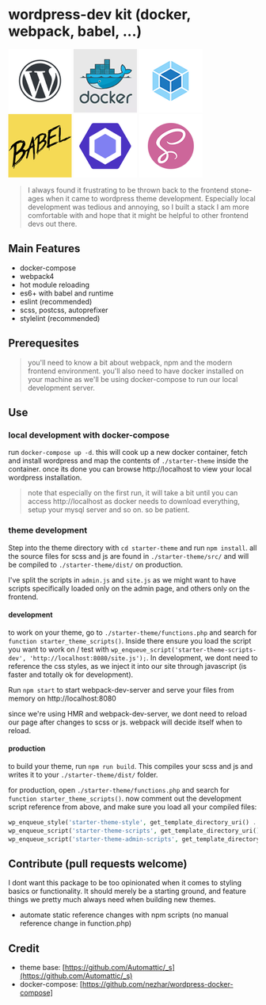 # wordpress-dev kit (docker, webpack, babel, ...)

![wp.png](docs/wp.png)
![docker.png](docs/docker.png)
![webpack.png](docs/webpack.png)
![babel.png](docs/babel.png)
![eslint.png](docs/eslint.png)
![sass.png](docs/sass.png)

> I always found it frustrating to be thrown back to the frontend stone-ages when it came to wordpress theme development. Especially local development was tedious and annoying, so I built a stack I am more comfortable with and hope that it might be helpful to other frontend devs out there.

## Main Features

- docker-compose
- webpack4
- hot module reloading
- es6+ with babel and runtime
- eslint (recommended)
- scss, postcss, autoprefixer
- stylelint (recommended)

## Prerequesites
> you'll need to know a bit about webpack, npm and the modern frontend environment. you'll also need to have docker installed on your machine as we'll be using docker-compose to run our local development server.

## Use

### local development with docker-compose
run `docker-compose up -d`. this will cook up a new docker container, fetch and install wordpress and map the contents of `./starter-theme` inside the container. once its done you can browse http://localhost to view your local wordpress installation.

> note that especially on the first run, it will take a bit until you can access http://localhost as docker needs to download everything, setup your mysql server and so on. so be patient.

### theme development
Step into the theme directory with `cd starter-theme` and run `npm install`.
all the source files for scss and js are found in `./starter-theme/src/` and will be compiled to `./starter-theme/dist/` on production.

I've split the scripts in `admin.js` and `site.js` as we might want to have scripts specifically loaded only on the admin page, and others only on the frontend.

#### development

to work on your theme, go to `./starter-theme/functions.php` and search for `function starter_theme_scripts()`. Inside there ensure you load the script you want to work on / test with `wp_enqueue_script('starter-theme-scripts-dev', 'http://localhost:8080/site.js');`. In development, we dont need to reference the css styles, as we inject it into our site through javascript (is faster and totally ok for development).

Run `npm start` to start webpack-dev-server and serve your files from memory on http://localhost:8080

since we're using HMR and webpack-dev-server, we dont need to reload our page after changes to scss or js. webpack will decide itself when to reload.

#### production

to build your theme, run `npm run build`. This compiles your scss and js and writes it to your `./starter-theme/dist/` folder.

for production, open `./starter-theme/functions.php` and search for `function starter_theme_scripts()`.
now comment out the development script reference from above, and make sure you load all your compiled files:

```php
wp_enqueue_style('starter-theme-style', get_template_directory_uri() . '/dist/site.css');
wp_enqueue_script('starter-theme-scripts', get_template_directory_uri() . '/dist/site.js');
wp_enqueue_script('starter-theme-admin-scripts', get_template_directory_uri() . '/dist/admin.js');
```

## Contribute (pull requests welcome)
I dont want this package to be too opinionated when it comes to styling basics or functionality. It should merely be a starting ground, and feature things we pretty much always need when building new themes.

- automate static reference changes with npm scripts (no manual reference change in function.php)

## Credit

* theme base: [https://github.com/Automattic/_s](https://github.com/Automattic/_s)
* docker-compose: [https://github.com/nezhar/wordpress-docker-compose]
